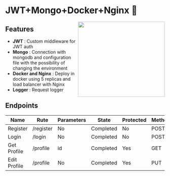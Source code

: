 # JWT+Mongo+Docker+Nginx 🚀
<img align="right" width="274" height="237" src="https://raw.githubusercontent.com/solrac97gr/solrac97gr/master/carlos.png">

## Features

- **JWT** : Custom middleware for JWT auth
- **Mongo** : Connection with mongodb and configuration file with the possibility of changing the environment
- **Docker and Nginx** : Deploy in docker using 5 replicas and load balancer with Nginx
- **Logger** : Request logger

## Endpoints

| Name         | Rute      | Parameters | State     | Protected | Method |
| ------------ | --------- | ---------- | --------- | --------- | ------ |
| Register     | /register | No         | Completed | No        | POST   |
| Login        | /login    | No         | Completed | No        | POST   |
| Get Profile  | /profile  | id         | Completed | Yes       | GET    |
| Edit Profile | /profile  | No         | Completed | Yes       | PUT    |
